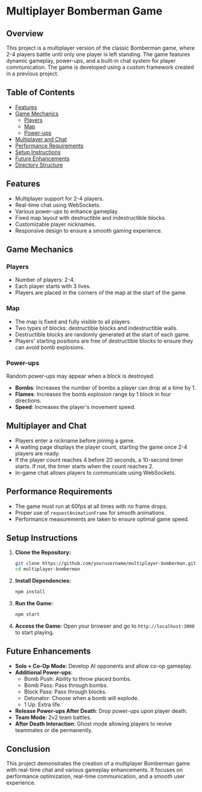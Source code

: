 # Multiplayer Bomberman Game

## Overview
This project is a multiplayer version of the classic Bomberman game, where 2-4 players battle until only one player is left standing. The game features dynamic gameplay, power-ups, and a built-in chat system for player communication. The game is developed using a custom framework created in a previous project.

## Table of Contents
- [Features](#features)
- [Game Mechanics](#game-mechanics)
  - [Players](#players)
  - [Map](#map)
  - [Power-ups](#power-ups)
- [Multiplayer and Chat](#multiplayer-and-chat)
- [Performance Requirements](#performance-requirements)
- [Setup Instructions](#setup-instructions)
- [Future Enhancements](#future-enhancements)
- [Directory Structure](#directory-structure)

## Features
- Multiplayer support for 2-4 players.
- Real-time chat using WebSockets.
- Various power-ups to enhance gameplay.
- Fixed map layout with destructible and indestructible blocks.
- Customizable player nicknames.
- Responsive design to ensure a smooth gaming experience.

## Game Mechanics

### Players
- Number of players: 2-4.
- Each player starts with 3 lives.
- Players are placed in the corners of the map at the start of the game.

### Map
- The map is fixed and fully visible to all players.
- Two types of blocks: destructible blocks and indestructible walls.
- Destructible blocks are randomly generated at the start of each game.
- Players' starting positions are free of destructible blocks to ensure they can avoid bomb explosions.

### Power-ups
Random power-ups may appear when a block is destroyed:
- **Bombs**: Increases the number of bombs a player can drop at a time by 1.
- **Flames**: Increases the bomb explosion range by 1 block in four directions.
- **Speed**: Increases the player's movement speed.

## Multiplayer and Chat
- Players enter a nickname before joining a game.
- A waiting page displays the player count, starting the game once 2-4 players are ready.
- If the player count reaches 4 before 20 seconds, a 10-second timer starts. If not, the timer starts when the count reaches 2.
- In-game chat allows players to communicate using WebSockets.

## Performance Requirements
- The game must run at 60fps at all times with no frame drops.
- Proper use of `requestAnimationFrame` for smooth animations.
- Performance measurements are taken to ensure optimal game speed.

## Setup Instructions
1. **Clone the Repository:**
    ```bash
    git clone https://github.com/yourusername/multiplayer-bomberman.git
    cd multiplayer-bomberman
    ```

2. **Install Dependencies:**
    ```bash
    npm install
    ```

3. **Run the Game:**
    ```bash
    npm start
    ```

4. **Access the Game:**
    Open your browser and go to `http://localhost:3000` to start playing.

## Future Enhancements
- **Solo + Co-Op Mode**: Develop AI opponents and allow co-op gameplay.
- **Additional Power-ups**:
  - Bomb Push: Ability to throw placed bombs.
  - Bomb Pass: Pass through bombs.
  - Block Pass: Pass through blocks.
  - Detonator: Choose when a bomb will explode.
  - 1 Up: Extra life.
- **Release Power-ups After Death**: Drop power-ups upon player death.
- **Team Mode**: 2v2 team battles.
- **After Death Interaction**: Ghost mode allowing players to revive teammates or die permanently.

## Conclusion
This project demonstrates the creation of a multiplayer Bomberman game with real-time chat and various gameplay enhancements. It focuses on performance optimization, real-time communication, and a smooth user experience.
